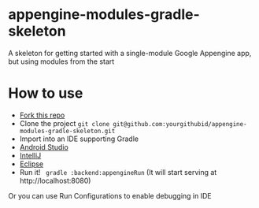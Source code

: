 # appengine-modules-gradle-skeleton
A skeleton for getting started with a single-module Google Appengine app, but using modules from the start

# How to use


* [Fork this repo](https://help.github.com/articles/fork-a-repo/#fork-an-example-repository)
* Clone the project
`git clone git@github.com:yourgithubid/appengine-modules-gradle-skeleton.git`
* Import into an IDE supporting Gradle
 * [Android Studio](http://stackoverflow.com/questions/25537126/android-studio-import-project-from-gradle)
 * [IntelliJ](https://www.jetbrains.com/idea/help/importing-project-from-gradle-model.html)
 * [Eclipse](http://stackoverflow.com/questions/10722773/import-existing-gradle-git-project-into-eclipse-for-example-hibernate-orm)
* Run it!
 ` gradle :backend:appengineRun`
 (It will start serving at http://localhost:8080)

 Or you can use Run Configurations to enable debugging in IDE
